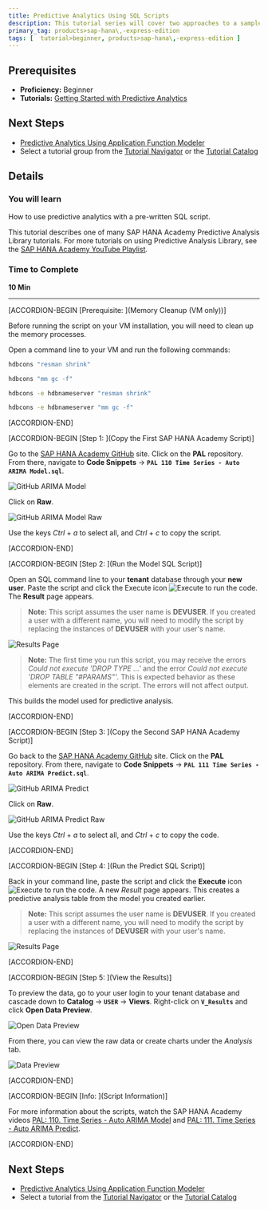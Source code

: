```yaml
---
title: Predictive Analytics Using SQL Scripts
description: This tutorial series will cover two approaches to a sample project utilizing the predictive analytics capabilities of SAP HANA, express edition. This tutorial will show you how to use SQL scripts with the predictive analytics library.
primary_tag: products>sap-hana\,-express-edition
tags: [  tutorial>beginner, products>sap-hana\,-express-edition ]
---
```


## Prerequisites  
 - **Proficiency:** Beginner
 - **Tutorials:** [Getting Started with Predictive Analytics](https://www.sap.com/developer/tutorials/hxe-ua-predictive-getting-started.html)


## Next Steps
 - [Predictive Analytics Using Application Function Modeler](https://www.sap.com/developer/tutorials/hxe-ua-predictive-afm.html)
 - Select a tutorial group from the [Tutorial Navigator](https://www.sap.com/developer/tutorial-navigator.html) or the [Tutorial Catalog](https://www.sap.com/developer/tutorial-navigator.tutorials.html)

## Details
### You will learn  
How to use predictive analytics with a pre-written SQL script.

This tutorial describes one of many SAP HANA Academy Predictive Analysis Library tutorials. For more tutorials on using Predictive Analysis Library, see the [SAP HANA Academy YouTube Playlist](https://www.youtube.com/playlist?list=PLkzo92owKnVw05sPUtcKJM66fYfk9sG-g).

### Time to Complete
**10 Min**

---

[ACCORDION-BEGIN [Prerequisite: ](Memory Cleanup (VM only))]

Before running the script on your VM installation, you will need to clean up the memory processes.

Open a command line to your VM and run the following commands:

```bash
hdbcons "resman shrink"
```

```bash
hdbcons "mm gc -f"
```

```bash
hdbcons -e hdbnameserver "resman shrink"
```

```bash
hdbcons -e hdbnameserver "mm gc -f"
```


[ACCORDION-END]

[ACCORDION-BEGIN [Step 1: ](Copy the First SAP HANA Academy Script)]

Go to the [SAP HANA Academy GitHub](https://github.com/saphanaacademy) site. Click on the **PAL** repository. From there, navigate to **Code Snippets** -> **`PAL 110 Time Series - Auto ARIMA Model.sql`**.

![GitHub ARIMA Model](github_arima_model_1.png)

Click on **Raw**.

![GitHub ARIMA Model Raw](github_arima_model_raw_1.png)

Use the keys _Ctrl_ + _a_ to select all, and _Ctrl_ + _c_ to copy the script.


[ACCORDION-END]

[ACCORDION-BEGIN [Step 2: ](Run the Model SQL Script)]

Open an SQL command line to your **tenant** database through your **new user**. Paste the script and click the Execute icon ![Execute](execute.png) to run the code. The **Result** page appears.

>**Note:**
> This script assumes the user name is **DEVUSER**. If you created a user with a different name, you will need to modify the script by replacing the instances of **DEVUSER** with your user's name.

![Results Page](arima_model_results_2.png)

>**Note:**
> The first time you run this script, you may receive the errors _Could not execute 'DROP TYPE ...'_ and the error _Could not execute 'DROP TABLE "#PARAMS"'_. This is expected behavior as these elements are created in the script. The errors will not affect output.

This builds the model used for predictive analysis.


[ACCORDION-END]

[ACCORDION-BEGIN [Step 3: ](Copy the Second SAP HANA Academy Script)]

Go back to the [SAP HANA Academy GitHub](https://github.com/saphanaacademy) site. Click on the **PAL** repository. From there, navigate to **Code Snippets** -> **`PAL 111 Time Series - Auto ARIMA Predict.sql`**.

![GitHub ARIMA Predict](github_arima_predict_1.png)

Click on **Raw**.

![GitHub ARIMA Predict Raw](github_arima_predict_raw_1.png)

Use the keys _Ctrl_ + _a_ to select all, and _Ctrl_ + _c_ to copy the code.


[ACCORDION-END]

[ACCORDION-BEGIN [Step 4: ](Run the Predict SQL Script)]

Back in your command line, paste the script and click the **Execute** icon ![Execute](execute.png) to run the code. A new *Result* page appears. This creates a predictive analysis table from the model you created earlier.

>**Note:**
> This script assumes the user name is **DEVUSER**. If you created a user with a different name, you will need to modify the script by replacing the instances of **DEVUSER** with your user's name.

![Results Page](arima_predict_results_2.png)


[ACCORDION-END]

[ACCORDION-BEGIN [Step 5: ](View the Results)]

To preview the data, go to your user login to your tenant database and cascade down to **Catalog** -> **`USER`** -> **Views**. Right-click on **`V_Results`** and click **Open Data Preview**.

![Open Data Preview](open_data_preview_2.png)

From there, you can view the raw data or create charts under the *Analysis* tab.

![Data Preview](data_preview_2.png)


[ACCORDION-END]

[ACCORDION-BEGIN [Info: ](Script Information)]

For more information about the scripts, watch the SAP HANA Academy videos [PAL: 110. Time Series - Auto ARIMA Model](https://www.youtube.com/watch?v=YpC6wATFTA8&index=132) and [PAL: 111. Time Series - Auto ARIMA Predict](https://www.youtube.com/watch?v=qiCuxj7yJmU).


[ACCORDION-END]


## Next Steps
- [Predictive Analytics Using Application Function Modeler](https://www.sap.com/developer/tutorials/hxe-ua-predictive-afm.html)
- Select a tutorial from the [Tutorial Navigator](https://www.sap.com/developer/tutorial-navigator.html) or the [Tutorial Catalog](https://www.sap.com/developer/tutorials.html)
